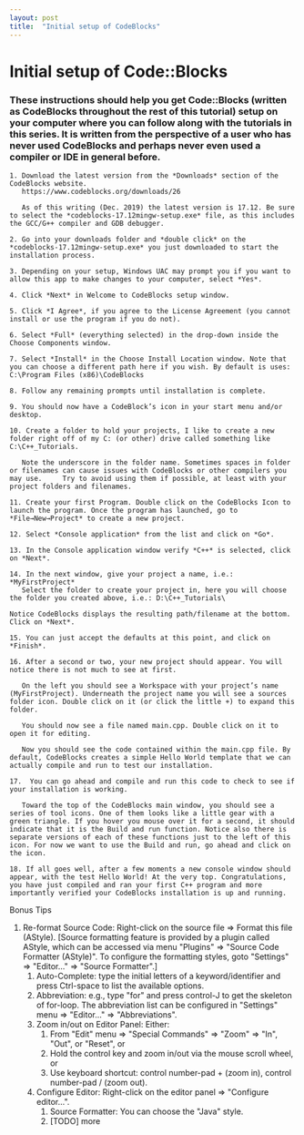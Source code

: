 ```yaml
---
layout: post
title:  "Initial setup of CodeBlocks"
---
```


# Initial setup of Code::Blocks 


### These instructions should help you get Code::Blocks (written as CodeBlocks throughout the rest of this tutorial) setup on your computer where you can follow along with the tutorials in this series. It is written from the perspective of a user who has never used CodeBlocks and perhaps never even used a compiler or IDE in general before.

    1. Download the latest version from the *Downloads* section of the CodeBlocks website.
       https://www.codeblocks.org/downloads/26
       
       As of this writing (Dec. 2019) the latest version is 17.12. Be sure to select the *codeblocks-17.12mingw-setup.exe* file, as this includes the GCC/G++ compiler and GDB debugger. 
       
    2. Go into your downloads folder and *double click* on the *codeblocks-17.12mingw-setup.exe* you just downloaded to start the installation process.
       
    3. Depending on your setup, Windows UAC may prompt you if you want to allow this app to make changes to your computer, select *Yes*.
       
    4. Click *Next* in Welcome to CodeBlocks setup window.
       
    5. Click *I Agree*, if you agree to the License Agreement (you cannot install or use the program if you do not).
       
    6. Select *Full* (everything selected) in the drop-down inside the Choose Components window.
       
    7. Select *Install* in the Choose Install Location window. Note that you can choose a different path here if you wish. By default is uses: C:\Program Files (x86)\CodeBlocks
       
    8. Follow any remaining prompts until installation is complete.
       
    9. You should now have a CodeBlock’s icon in your start menu and/or desktop.
       
    10. Create a folder to hold your projects, I like to create a new folder right off of my C: (or other) drive called something like C:\C++_Tutorials. 
       
       Note the underscore in the folder name. Sometimes spaces in folder or filenames can cause issues with CodeBlocks or other compilers you may use. 	Try to avoid using them if possible, at least with your project folders and filenames.
       
    11. Create your first Program. Double click on the CodeBlocks Icon to launch the program. Once the program has launched, go to *File→New→Project* to create a new project.
       
    12. Select *Console application* from the list and click on *Go*.
       
    13. In the Console application window verify *C++* is selected, click on *Next*.
       
    14. In the next window, give your project a name, i.e.: *MyFirstProject*
       Select the folder to create your project in, here you will choose the folder you created above, i.e.: D:\C++_Tutorials\

	Notice CodeBlocks displays the resulting path/filename at the bottom. Click on *Next*.

    15. You can just accept the defaults at this point, and click on *Finish*.
       
    16. After a second or two, your new project should appear. You will notice there is not much to see at first.
       
       On the left you should see a Workspace with your project’s name (MyFirstProject). Underneath the project name you will see a sources folder icon. Double click on it (or click the little +) to expand this folder.
       	
       You should now see a file named main.cpp. Double click on it to open it for editing.
       
       Now you should see the code contained within the main.cpp file. By default, CodeBlocks creates a simple Hello World template that we can actually compile and run to test our installation.

    17.  You can go ahead and compile and run this code to check to see if your installation is working.
       
       Toward the top of the CodeBlocks main window, you should see a series of tool icons. One of them looks like a little gear with a green triangle. If you hover you mouse over it for a second, it should indicate that it is the Build and run function. Notice also there is separate versions of each of these functions just to the left of this icon. For now we want to use the Build and run, go ahead and click on the icon.
       
    18. If all goes well, after a few moments a new console window should appear, with the test Hello World! At the very top. Congratulations, you have just compiled and ran your first C++ program and more importantly verified your CodeBlocks installation is up and running.
       
       
       

Bonus Tips
1. Re-format Source Code: Right-click on the source file ⇒ Format this file (AStyle). [Source formatting feature is provided by a plugin called AStyle, which can be accessed via menu "Plugins" ⇒ "Source Code Formatter (AStyle)". To configure the formatting styles, goto "Settings" ⇒ "Editor..." ⇒ "Source Formatter".] 
    1. Auto-Complete: type the initial letters of a keyword/identifier and press Ctrl-space to list the available options. 
    2. Abbreviation: e.g., type "for" and press control-J to get the skeleton of for-loop. The abbreviation list can be configured in "Settings" menu ⇒ "Editor..." ⇒ "Abbreviations". 
    3. Zoom in/out on Editor Panel: Either: 
        1. From "Edit" menu ⇒ "Special Commands" ⇒ "Zoom" ⇒ "In", "Out", or "Reset", or 
        2. Hold the control key and zoom in/out via the mouse scroll wheel, or 
        3. Use keyboard shortcut: control number-pad + (zoom in), control number-pad / (zoom out). 
    4. Configure Editor: Right-click on the editor panel ⇒ "Configure editor...". 
        1. Source Formatter: You can choose the "Java" style. 
        2. [TODO] more 